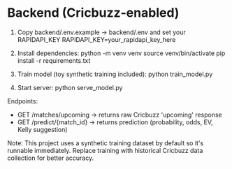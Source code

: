 # Backend (Cricbuzz-enabled)

1. Copy backend/.env.example -> backend/.env and set your RAPIDAPI_KEY
   RAPIDAPI_KEY=your_rapidapi_key_here

2. Install dependencies:
   python -m venv venv
   source venv/bin/activate
   pip install -r requirements.txt

3. Train model (toy synthetic training included):
   python train_model.py

4. Start server:
   python serve_model.py

Endpoints:
- GET /matches/upcoming   -> returns raw Cricbuzz 'upcoming' response
- GET /predict/{match_id} -> returns prediction (probability, odds, EV, Kelly suggestion)

Note: This project uses a synthetic training dataset by default so it's runnable immediately.
Replace training with historical Cricbuzz data collection for better accuracy.
